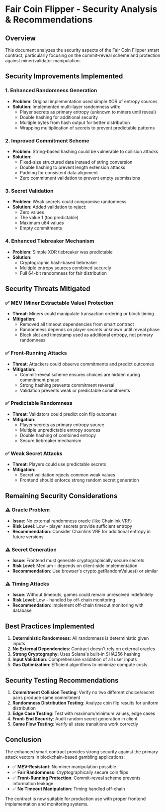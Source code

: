 # Fair Coin Flipper - Security Analysis & Recommendations

## Overview
This document analyzes the security aspects of the Fair Coin Flipper smart contract, particularly focusing on the commit-reveal scheme and protection against miner/validator manipulation.

## Security Improvements Implemented

### 1. Enhanced Randomness Generation
- **Problem**: Original implementation used simple XOR of entropy sources
- **Solution**: Implemented multi-layer randomness with:
  - Player secrets as primary entropy (unknown to miners until reveal)
  - Double hashing for additional security
  - Multiple bytes from hash output for better distribution
  - Wrapping multiplication of secrets to prevent predictable patterns

### 2. Improved Commitment Scheme
- **Problem**: String-based hashing could be vulnerable to collision attacks
- **Solution**: 
  - Fixed-size structured data instead of string conversion
  - Double hashing to prevent length extension attacks
  - Padding for consistent data alignment
  - Zero commitment validation to prevent empty submissions

### 3. Secret Validation
- **Problem**: Weak secrets could compromise randomness
- **Solution**: Added validation to reject:
  - Zero values
  - The value 1 (too predictable)
  - Maximum u64 values
  - Empty commitments

### 4. Enhanced Tiebreaker Mechanism
- **Problem**: Simple XOR tiebreaker was predictable
- **Solution**: 
  - Cryptographic hash-based tiebreaker
  - Multiple entropy sources combined securely
  - Full 64-bit randomness for fair distribution

## Security Threats Mitigated

### ✅ MEV (Miner Extractable Value) Protection
- **Threat**: Miners could manipulate transaction ordering or block timing
- **Mitigation**: 
  - Removed all timeout dependencies from smart contract
  - Randomness depends on player secrets unknown until reveal phase
  - Block slot and timestamp used as additional entropy, not primary randomness

### ✅ Front-Running Attacks
- **Threat**: Attackers could observe commitments and predict outcomes
- **Mitigation**:
  - Commit-reveal scheme ensures choices are hidden during commitment phase
  - Strong hashing prevents commitment reversal
  - Validation prevents weak or predictable commitments

### ✅ Predictable Randomness
- **Threat**: Validators could predict coin flip outcomes
- **Mitigation**:
  - Player secrets as primary entropy source
  - Multiple unpredictable entropy sources
  - Double hashing of combined entropy
  - Secure tiebreaker mechanism

### ✅ Weak Secret Attacks
- **Threat**: Players could use predictable secrets
- **Mitigation**:
  - Secret validation rejects common weak values
  - Frontend should enforce strong random secret generation

## Remaining Security Considerations

### ⚠️ Oracle Problem
- **Issue**: No external randomness oracle (like Chainlink VRF)
- **Risk Level**: Low - player secrets provide sufficient entropy
- **Recommendation**: Consider Chainlink VRF for additional entropy in future versions

### ⚠️ Secret Generation
- **Issue**: Frontend must generate cryptographically secure secrets
- **Risk Level**: Medium - depends on client-side implementation
- **Recommendation**: Use browser's crypto.getRandomValues() or similar

### ⚠️ Timing Attacks
- **Issue**: Without timeouts, games could remain unresolved indefinitely
- **Risk Level**: Low - handled by off-chain monitoring
- **Recommendation**: Implement off-chain timeout monitoring with database

## Best Practices Implemented

1. **Deterministic Randomness**: All randomness is deterministic given inputs
2. **No External Dependencies**: Contract doesn't rely on external oracles
3. **Strong Cryptography**: Uses Solana's built-in SHA256 hashing
4. **Input Validation**: Comprehensive validation of all user inputs
5. **Gas Optimization**: Efficient algorithms to minimize compute costs

## Security Testing Recommendations

1. **Commitment Collision Testing**: Verify no two different choice/secret pairs produce same commitment
2. **Randomness Distribution Testing**: Analyze coin flip results for uniform distribution
3. **Edge Case Testing**: Test with maximum/minimum values, edge cases
4. **Front-End Security**: Audit random secret generation in client
5. **Game Flow Testing**: Verify all state transitions work correctly

## Conclusion

The enhanced smart contract provides strong security against the primary attack vectors in blockchain-based gambling applications:

- ✅ **MEV-Resistant**: No miner manipulation possible
- ✅ **Fair Randomness**: Cryptographically secure coin flips
- ✅ **Front-Running Protection**: Commit-reveal scheme prevents information leakage
- ✅ **No Timeout Manipulation**: Timing handled off-chain

The contract is now suitable for production use with proper frontend implementation and monitoring systems.
